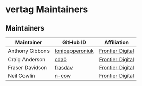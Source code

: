 # vertag Maintainers

## Maintainers

| Maintainer | GitHub ID | Affiliation |
| --------------- | --------- | ----------- |
| Anthony Gibbons | [tonipepperoniuk](https://github.com/tonipepperoniuk) | [Frontier Digital](https://github.com/gofrontier-com/) |
| Craig Anderson | [cda0](https://github.com/cda0) | [Frontier Digital](https://github.com/gofrontier-com/) |
| Fraser Davidson | [frasdav](https://github.com/frasdav) | [Frontier Digital](https://github.com/gofrontier-com/) |
| Neil Cowlin | [n-cow](https://github.com/n-cow) | [Frontier Digital](https://github.com/gofrontier-com/) |

